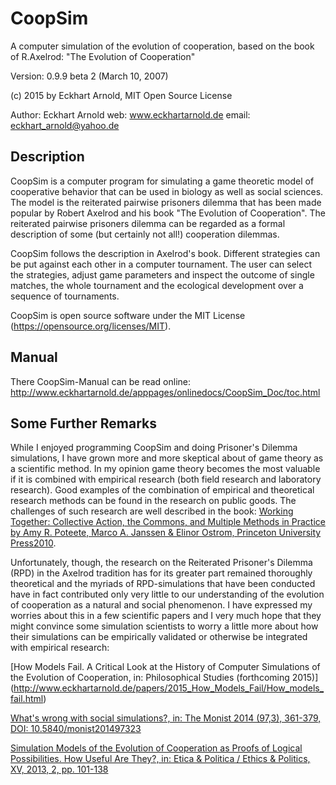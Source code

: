 CoopSim
=======

A computer simulation of the evolution of 
cooperation, based on the book of R.Axelrod: "The
Evolution of Cooperation"

Version: 0.9.9 beta 2 (March 10, 2007)

(c) 2015 by Eckhart Arnold, MIT Open Source License

Author: Eckhart Arnold
web:    www.eckhartarnold.de
email:  eckhart_arnold@yahoo.de


Description
-----------

CoopSim is a computer program for simulating a game theoretic model of
cooperative behavior that can be used in biology as well as social
sciences. The model is the reiterated pairwise prisoners dilemma that
has been made popular by Robert Axelrod and his book "The Evolution of
Cooperation". The reiterated pairwise prisoners dilemma can be
regarded as a formal description of some (but certainly not all!)
cooperation dilemmas.

CoopSim follows the description in Axelrod's book. Different strategies
can be put against each other in a computer tournament. The user can
select the strategies, adjust game parameters and inspect the outcome
of single matches, the whole tournament and the ecological development
over a sequence of tournaments.

CoopSim is open source software under the MIT License
(https://opensource.org/licenses/MIT).


Manual
------

There CoopSim-Manual can be read online: 
http://www.eckhartarnold.de/apppages/onlinedocs/CoopSim_Doc/toc.html


Some Further Remarks
--------------------

While I enjoyed programming CoopSim and doing Prisoner's Dilemma simulations, 
I have grown more and more skeptical about of game theory as a scientific 
method. In my opinion game theory becomes the most valuable if it is
combined with empirical research (both field research and laboratory
research). Good examples of the combination of empirical and theoretical
research methods can be found in the research on public goods. The challenges
of such research are well described in the book: [Working Together:
Collective Action, the Commons, and Multiple Methods in Practice
by Amy R. Poteete, Marco A. Janssen & Elinor Ostrom,
Princeton University Press2010](http://press.princeton.edu/titles/9209.html).

Unfortunately, though, the research on the Reiterated Prisoner's Dilemma (RPD)
in the Axelrod tradition has for its greater part remained thoroughly
theoretical and the myriads of RPD-simulations that have been conducted have 
in fact contributed only very little to our understanding of the evolution of 
cooperation as a natural and social phenomenon. 
I have expressed my worries about this in a few scientific 
papers and I very much hope that they might convince some simulation
scientists to worry a little more about how their simulations can be 
empirically validated or otherwise be integrated with empirical research:

[How Models Fail. A Critical Look at the History of Computer Simulations
of the Evolution of Cooperation, in: Philosophical Studies (forthcoming 2015)]
(http://www.eckhartarnold.de/papers/2015_How_Models_Fail/How_models_fail.html)

[What's wrong with social simulations?, in: The Monist 2014 (97,3), 361-379, DOI: 10.5840/monist201497323](http://www.eckhartarnold.de/papers/2014_Social_Simulations/Whats_wrong_with_social_simulations.html)

[Simulation  Models  of   the  Evolution  of   Cooperation  as Proofs of  Logical Possibilities. How Useful Are They?, in: Etica & Politica
/ Ethics & Politics, XV, 2013, 2, pp. 101-138](http://www.eckhartarnold.de/papers/2013_Simulations_as_Logical_Possibilities/Arnold_2013_Simulations_as_Proofs_of_Logical_Possibilities.pdf)








